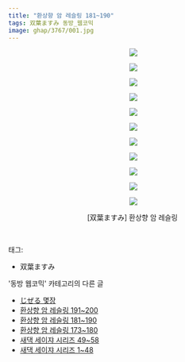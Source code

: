 ```yaml
---
title: "환상향 암 레슬링 181~190"
tags: 双葉ますみ 동방_웹코믹
image: ghap/3767/001.jpg
---
```

<div class="article">
<p style="text-align: center; clear: none; float: none;"><img src="{{ site.nasurl }}/ghap/3767/001.jpg"/></p>
<p style="text-align: center; clear: none; float: none;"><img src="{{ site.nasurl }}/ghap/3767/002.jpg"/></p>
<p style="text-align: center; clear: none; float: none;"><img src="{{ site.nasurl }}/ghap/3767/003.jpg"/></p>
<p style="text-align: center; clear: none; float: none;"><img src="{{ site.nasurl }}/ghap/3767/004.jpg"/></p>
<p style="text-align: center; clear: none; float: none;"><img src="{{ site.nasurl }}/ghap/3767/005.jpg"/></p>
<p style="text-align: center; clear: none; float: none;"><img src="{{ site.nasurl }}/ghap/3767/006.jpg"/></p>
<p style="text-align: center; clear: none; float: none;"><img src="{{ site.nasurl }}/ghap/3767/007.jpg"/></p>
<p style="text-align: center; clear: none; float: none;"><img src="{{ site.nasurl }}/ghap/3767/008.jpg"/></p>
<p style="text-align: center; clear: none; float: none;"><img src="{{ site.nasurl }}/ghap/3767/009.jpg"/></p>
<p style="text-align: center; clear: none; float: none;"><img src="{{ site.nasurl }}/ghap/3767/010.jpg"/></p>
<p style="text-align: center; clear: none; float: none;"><img src="{{ site.nasurl }}/ghap/3767/011.jpg"/></p>
<p style="text-align: center; clear: none; float: none;">[双葉ますみ] 환상향 암 레슬링 </p>
<p><br/></p>
</div><div class="tagTrail">
<p>태그: </p>
<ul>
<li>双葉ますみ</li>
</ul>
</div><div class="another">
<p>'동방 웹코믹' 카테고리의 다른 글</p>
<ul>
<li><a href="/2017-09-25-ghap_3779">じぜる 몇장</a></li>
<li><a href="/2017-09-24-ghap_3768">환상향 암 레슬링 191~200</a></li>
<li><a href="/2017-09-24-ghap_3767">환상향 암 레슬링 181~190</a></li>
<li><a href="/2017-09-24-ghap_3766">환상향 암 레슬링 173~180</a></li>
<li><a href="/2017-09-20-ghap_3761">새댁 세이쟈 시리즈 49~58</a></li>
<li><a href="/2017-09-20-ghap_3756">새댁 세이쟈 시리즈 1~48</a></li>
</ul>
</div><div class="cb_module cb_fluid">
<div class="cb_wrt cb_profile">
</div><!-- commentList close -->
</div>